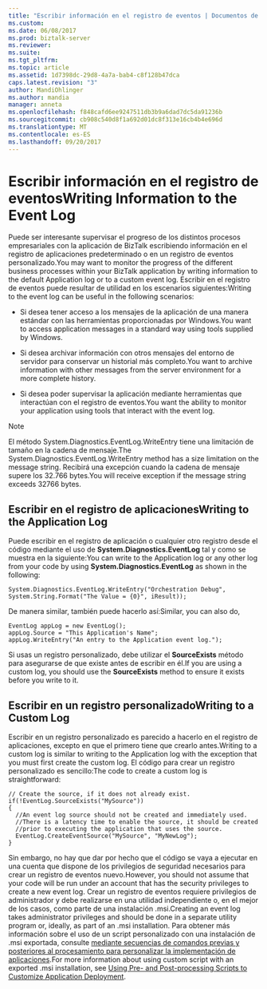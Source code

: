 ```yaml
---
title: "Escribir información en el registro de eventos | Documentos de Microsoft"
ms.custom: 
ms.date: 06/08/2017
ms.prod: biztalk-server
ms.reviewer: 
ms.suite: 
ms.tgt_pltfrm: 
ms.topic: article
ms.assetid: 1d7398dc-29d8-4a7a-bab4-c8f128b47dca
caps.latest.revision: "3"
author: MandiOhlinger
ms.author: mandia
manager: anneta
ms.openlocfilehash: f848cafd6ee9247511db3b9a6dad7dc5da91236b
ms.sourcegitcommit: cb908c540d8f1a692d01dc8f313e16cb4b4e696d
ms.translationtype: MT
ms.contentlocale: es-ES
ms.lasthandoff: 09/20/2017
---
```

# <a name="writing-information-to-the-event-log"></a><span data-ttu-id="1bdb2-102">Escribir información en el registro de eventos</span><span class="sxs-lookup"><span data-stu-id="1bdb2-102">Writing Information to the Event Log</span></span>
<span data-ttu-id="1bdb2-103">Puede ser interesante supervisar el progreso de los distintos procesos empresariales con la aplicación de BizTalk escribiendo información en el registro de aplicaciones predeterminado o en un registro de eventos personalizado.</span><span class="sxs-lookup"><span data-stu-id="1bdb2-103">You may want to monitor the progress of the different business processes within your BizTalk application by writing information to the default Application log or to a custom event log.</span></span> <span data-ttu-id="1bdb2-104">Escribir en el registro de eventos puede resultar de utilidad en los escenarios siguientes:</span><span class="sxs-lookup"><span data-stu-id="1bdb2-104">Writing to the event log can be useful in the following scenarios:</span></span>  
  
-   <span data-ttu-id="1bdb2-105">Si desea tener acceso a los mensajes de la aplicación de una manera estándar con las herramientas proporcionadas por Windows.</span><span class="sxs-lookup"><span data-stu-id="1bdb2-105">You want to access application messages in a standard way using tools supplied by Windows.</span></span>  
  
-   <span data-ttu-id="1bdb2-106">Si desea archivar información con otros mensajes del entorno de servidor para conservar un historial más completo.</span><span class="sxs-lookup"><span data-stu-id="1bdb2-106">You want to archive information with other messages from the server environment for a more complete history.</span></span>  
  
-   <span data-ttu-id="1bdb2-107">Si desea poder supervisar la aplicación mediante herramientas que interactúan con el registro de eventos.</span><span class="sxs-lookup"><span data-stu-id="1bdb2-107">You want the ability to monitor your application using tools that interact with the event log.</span></span>  
  
> [!NOTE]
>  <span data-ttu-id="1bdb2-108">El método System.Diagnostics.EventLog.WriteEntry tiene una limitación de tamaño en la cadena de mensaje.</span><span class="sxs-lookup"><span data-stu-id="1bdb2-108">The System.Diagnostics.EventLog.WriteEntry method has a size limitation on the message string.</span></span> <span data-ttu-id="1bdb2-109">Recibirá una excepción cuando la cadena de mensaje supere los 32.766 bytes.</span><span class="sxs-lookup"><span data-stu-id="1bdb2-109">You will receive exception if the message string exceeds 32766 bytes.</span></span>  
  
## <a name="writing-to-the-application-log"></a><span data-ttu-id="1bdb2-110">Escribir en el registro de aplicaciones</span><span class="sxs-lookup"><span data-stu-id="1bdb2-110">Writing to the Application Log</span></span>  
 <span data-ttu-id="1bdb2-111">Puede escribir en el registro de aplicación o cualquier otro registro desde el código mediante el uso de **System.Diagnostics.EventLog** tal y como se muestra en la siguiente:</span><span class="sxs-lookup"><span data-stu-id="1bdb2-111">You can write to the Application log or any other log from your code by using **System.Diagnostics.EventLog** as shown in the following:</span></span>  
  
```  
System.Diagnostics.EventLog.WriteEntry("Orchestration Debug", System.String.Format("The Value = {0}", iResult));  
```  
  
 <span data-ttu-id="1bdb2-112">De manera similar, también puede hacerlo así:</span><span class="sxs-lookup"><span data-stu-id="1bdb2-112">Similar, you can also do,</span></span>  
  
```  
EventLog appLog = new EventLog();   
appLog.Source = "This Application's Name";  
appLog.WriteEntry("An entry to the Application event log.");  
```  
  
 <span data-ttu-id="1bdb2-113">Si usas un registro personalizado, debe utilizar el **SourceExists** método para asegurarse de que existe antes de escribir en él.</span><span class="sxs-lookup"><span data-stu-id="1bdb2-113">If you are using a custom log, you should use the **SourceExists** method to ensure it exists before you write to it.</span></span>  
  
## <a name="writing-to-a-custom-log"></a><span data-ttu-id="1bdb2-114">Escribir en un registro personalizado</span><span class="sxs-lookup"><span data-stu-id="1bdb2-114">Writing to a Custom Log</span></span>  
 <span data-ttu-id="1bdb2-115">Escribir en un registro personalizado es parecido a hacerlo en el registro de aplicaciones, excepto en que el primero tiene que crearlo antes.</span><span class="sxs-lookup"><span data-stu-id="1bdb2-115">Writing to a custom log is similar to writing to the Application log with the exception that you must first create the custom log.</span></span> <span data-ttu-id="1bdb2-116">El código para crear un registro personalizado es sencillo:</span><span class="sxs-lookup"><span data-stu-id="1bdb2-116">The code to create a custom log is straightforward:</span></span>  
  
```  
// Create the source, if it does not already exist. if(!EventLog.SourceExists("MySource"))   
{   
  //An event log source should not be created and immediately used.  
  //There is a latency time to enable the source, it should be created  
  //prior to executing the application that uses the source.  
  EventLog.CreateEventSource("MySource", "MyNewLog");  
}  
```  
  
 <span data-ttu-id="1bdb2-117">Sin embargo, no hay que dar por hecho que el código se vaya a ejecutar en una cuenta que dispone de los privilegios de seguridad necesarios para crear un registro de eventos nuevo.</span><span class="sxs-lookup"><span data-stu-id="1bdb2-117">However, you should not assume that your code will be run under an account that has the security privileges to create a new event log.</span></span> <span data-ttu-id="1bdb2-118">Crear un registro de eventos requiere privilegios de administrador y debe realizarse en una utilidad independiente o, en el mejor de los casos, como parte de una instalación .msi.</span><span class="sxs-lookup"><span data-stu-id="1bdb2-118">Creating an event log takes administrator privileges and should be done in a separate utility program or, ideally, as part of an .msi installation.</span></span> <span data-ttu-id="1bdb2-119">Para obtener más información sobre el uso de un script personalizado con una instalación de .msi exportada, consulte [mediante secuencias de comandos previas y posteriores al procesamiento para personalizar la implementación de aplicaciones](../core/using-pre-and-post-processing-scripts-to-customize-application-deployment.md).</span><span class="sxs-lookup"><span data-stu-id="1bdb2-119">For more information about using custom script with an exported .msi installation, see [Using Pre- and Post-processing Scripts to Customize Application Deployment](../core/using-pre-and-post-processing-scripts-to-customize-application-deployment.md).</span></span>